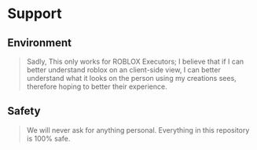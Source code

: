 # Support
## Environment
>Sadly, This only works for ROBLOX Executors;
I believe that if I can better understand roblox on an client-side view, I can better understand what it looks on the person using my creations sees, therefore hoping to better their experience.

## Safety
> We will never ask for anything personal.
> Everything in this repository is 100% safe.
